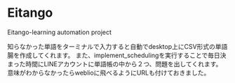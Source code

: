 # Eitango
Eitango-learning  automation project

知らなかった単語をターミナルで入力すると自動でdesktop上にCSV形式の単語腸を作成してくれます。
また、implement_schedulingを実行することで毎日決まった時間にLINEアカウントに単語帳の中から２つ、問題を出してくれます。
意味がわからなかったらweblioに飛べるようにURLも付けておきました。

